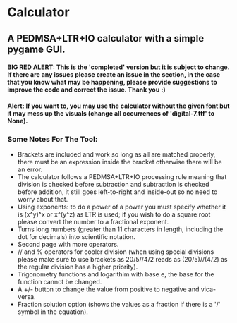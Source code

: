 # Calculator
A **PEDMSA+LTR+IO** calculator with a simple pygame GUI.
---
#### BIG RED ALERT: This is the 'completed' version but it is subject to change. If there are any issues please create an issue in the section, in the case that you know what may be happening, please provide suggestions to improve the code and correct the issue. Thank you :)
#### Alert: If you want to, you may use the calculator without the given font but it may mess up the visuals (change all occurrences of 'digital-7.ttf' to None).

### Some Notes For The Tool:
- Brackets are included and work so long as all are matched properly, there must be an expression inside the bracket otherwise there will be an error.
- The calculator follows a PEDMSA+LTR+IO processing rule meaning that division is checked before subtraction and subtraction is checked before addition, it still goes left-to-right and inside-out so no need to worry about that.
- Using exponents: to do a power of a power you must specify whether it is (x^y)^x or x^(y^z) as LTR is used; if you wish to do a square root please convert the number to a fractional exponent.
- Turns long numbers (greater than 11 characters in length, including the dot for decimals) into scientific notation.
- Second page with more operators.
- // and % operators for cooler division (when using special divisions please make sure to use brackets as 20/5//4/2 reads as (20/5)//(4/2) as the regular division has a higher priority).
- Trigonometry functions and logarithim with base e, the base for the function cannot be changed.
- A +/- button to change the value from positive to negative and vica-versa.
- Fraction solution option (shows the values as a fraction if there is a '/' symbol in the equation).
